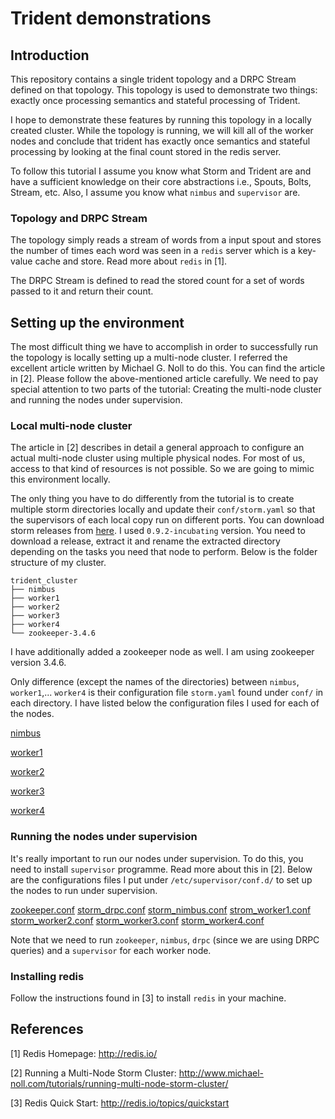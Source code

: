 # Trident demonstrations

## Introduction

This repository contains a single trident topology and a DRPC Stream
defined on that topology. This topology is used to demonstrate two
things: exactly once processing semantics and stateful processing of
Trident.

I hope to demonstrate these features by running this topology in a
locally created cluster. While the topology is running, we will kill
all of the worker nodes and conclude that trident has exactly once
semantics and stateful processing by looking at the final count stored
in the redis server.

To follow this tutorial I assume you know what Storm and Trident are
and have a sufficient knowledge on their core abstractions i.e.,
Spouts, Bolts, Stream, etc. Also, I assume you know what `nimbus`
and `supervisor` are.

### Topology and DRPC Stream

The topology simply reads a stream of words from a input spout and
stores the number of times each word was seen in a `redis` server which
is a key-value cache and store. Read more about `redis` in [1].

The DRPC Stream is defined to read the stored count for a set of words
passed to it and return their count.

## Setting up the environment

The most difficult thing we have to accomplish in order to successfully
run the topology is locally setting up a multi-node cluster. I referred
the excellent article written by Michael G. Noll to do this. You can
find the article in [2]. Please follow the above-mentioned article
carefully. We need to pay special attention to two parts of the tutorial:
Creating the multi-node cluster and running the nodes under supervision.

### Local multi-node cluster

The article in [2] describes in detail a general approach to configure
an actual multi-node cluster using multiple physical nodes. For most of
us, access to that kind of resources is not possible. So we are going
to mimic this environment locally.

The only thing you have to do differently from the tutorial is to create
multiple storm directories locally and update their `conf/storm.yaml` so
that the supervisors of each local copy run on different ports. You can
download storm releases from [here](http://storm.apache.org/downloads.html).
I used `0.9.2-incubating` version. You need to download a release, extract
it and rename the extracted directory depending on the tasks you need
that node to perform. Below is the folder structure of my cluster.

```
trident_cluster
├── nimbus
├── worker1
├── worker2
├── worker3
├── worker4
└── zookeeper-3.4.6
```

I have additionally added a zookeeper node as well. I am using zookeeper
version 3.4.6. 

Only difference (except the names of the directories) between `nimbus`,
`worker1`,... `worker4` is their configuration file `storm.yaml` found
under `conf/` in each directory. I have listed below the configuration
files I used for each of the nodes.

[nimbus](https://gist.github.com/thilinarmtb/85980741bcd90c483827)

[worker1](https://gist.github.com/thilinarmtb/2271b0eb9db5610dd636)

[worker2](https://gist.github.com/thilinarmtb/015de16702e372d810f5)

[worker3](https://gist.github.com/thilinarmtb/3264353b84cb2b66b9e7)

[worker4](https://gist.github.com/thilinarmtb/396f660e5d52960228cd)

### Running the nodes under supervision

It's really important to run our nodes under supervision. To do this,
you need to install `supervisor` programme. Read more about this in
[2]. Below are the configurations files I put under `/etc/supervisor/conf.d/`
to set up the nodes to run under supervision. 

[zookeeper.conf](https://gist.github.com/thilinarmtb/d2976be13a4092c8c548)
[storm_drpc.conf](https://gist.github.com/thilinarmtb/6c18c0ae4ae5f2f83573)
[storm_nimbus.conf](https://gist.github.com/thilinarmtb/6053827e08343242c875)
[strom_worker1.conf](https://gist.github.com/thilinarmtb/9356bd752e8d68715121)
[storm_worker2.conf](https://gist.github.com/thilinarmtb/f987e25544e1731a031c)
[storm_worker3.conf](https://gist.github.com/thilinarmtb/317e0d09fa0361656caa)
[storm_worker4.conf](https://gist.github.com/thilinarmtb/77b0b41f7e0ad216cdc4)

Note that we need to run `zookeeper`, `nimbus`, `drpc` (since we are
using DRPC queries) and a `supervisor` for each worker node.

### Installing redis

Follow the instructions found in [3] to install `redis` in your machine.

## References

[1] Redis Homepage: http://redis.io/

[2] Running a Multi-Node Storm Cluster: http://www.michael-noll.com/tutorials/running-multi-node-storm-cluster/

[3] Redis Quick Start: http://redis.io/topics/quickstart
